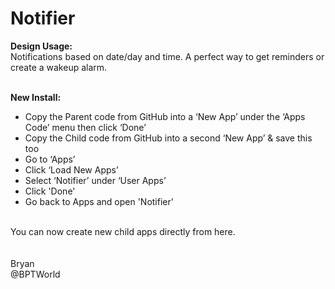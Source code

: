 # Notifier
<b>Design Usage:</b><br>
Notifications based on date/day and time. A perfect way to get reminders or create a wakeup alarm.<br><br>

<b>New Install:</b><br>
* Copy the Parent code from GitHub into a ‘New App’ under the ‘Apps Code’ menu then click ‘Done’
* Copy the Child code from GitHub into a second ‘New App’ & save this too
* Go to ‘Apps’
* Click ‘Load New Apps’
* Select ‘Notifier’ under ‘User Apps’
* Click 'Done'
* Go back to Apps and open 'Notifier'
<br>
You can now create new child apps directly from here.<br><br>

<br>
Bryan<br>
@BPTWorld
